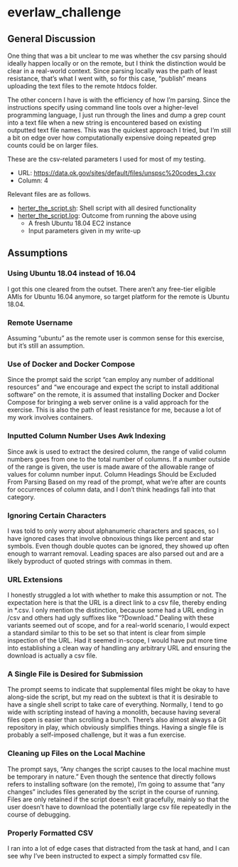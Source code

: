 # everlaw_challenge

## General Discussion
One thing that was a bit unclear to me was whether the csv parsing should ideally happen locally or on the remote, but I think the distinction would be clear in a real-world context.  Since parsing locally was the path of least resistance, that’s what I went with, so for this case, “publish” means uploading the text files to the remote htdocs folder.  

The other concern I have is with the efficiency of how I’m parsing.  Since the instructions specify using command line tools over a higher-level programming language, I just run through the lines and dump a grep count into a text file when a new string is encountered based on existing outputted text file names.  This was the quickest approach I tried, but I’m still a bit on edge over how computationally expensive doing repeated grep counts could be on larger files.

These are the csv-related parameters I used for most of my testing.
* URL: https://data.ok.gov/sites/default/files/unspsc%20codes_3.csv
* Column: 4

Relevant files are as follows.
* [herter_the_script.sh](herter_the_script.sh): Shell script with all desired functionality
* [herter_the_script.log](herter_the_script.log): Outcome from running the above using
    * A fresh Ubuntu 18.04 EC2 instance
    * Input parameters given in my write-up

## Assumptions
### Using Ubuntu 18.04 instead of 16.04
I got this one cleared from the outset.  There aren’t any free-tier eligible AMIs for Ubuntu 16.04 anymore, so target platform for the remote is Ubuntu 18.04.

### Remote Username
Assuming “ubuntu” as the remote user is common sense for this exercise, but it’s still an assumption.

### Use of Docker and Docker Compose
Since the prompt said the script “can employ any number of additional resources” and “we encourage and expect the script to install additional software” on the remote, it is assumed that installing Docker and Docker Compose for bringing a web server online is a valid approach for the exercise.  This is also the path of least resistance for me, because a lot of my work involves containers.

### Inputted Column Number Uses Awk Indexing
Since awk is used to extract the desired column, the range of valid column numbers goes from one to the total number of columns.  If a number outside of the range is given, the user is made aware of the allowable range of values for column number input.
Column Headings Should be Excluded From Parsing
Based on my read of the prompt, what we’re after are counts for occurrences of column data, and I don’t think headings fall into that category.

### Ignoring Certain Characters
I was told to only worry about alphanumeric characters and spaces, so I have ignored cases that involve obnoxious things like percent and star symbols.  Even though double quotes can be ignored, they showed up often enough to warrant removal.  Leading spaces are also parsed out and are a likely byproduct of quoted strings with commas in them.

### URL Extensions
I honestly struggled a lot with whether to make this assumption or not.  The expectation here is that the URL is a direct link to a csv file, thereby ending in *.csv.  I only mention the distinction, because some had a URL ending in /csv and others had ugly suffixes like “?Download.”  Dealing with these variants seemed out of scope, and for a real-world scenario, I would expect a standard similar to this to be set so that intent is clear from simple inspection of the URL.  Had it seemed in-scope, I would have put more time into establishing a clean way of handling any arbitrary URL and ensuring the download is actually a csv file.

### A Single File is Desired for Submission
The prompt seems to indicate that supplemental files might be okay to have along-side the script, but my read on the subtext is that it is desirable to have a single shell script to take care of everything.  Normally, I tend to go wide with scripting instead of having a monolith, because having several files open is easier than scrolling a bunch.  There’s also almost always a Git repository in play, which obviously simplifies things.  Having a single file is probably a self-imposed challenge, but it was a fun exercise.

### Cleaning up Files on the Local  Machine
The prompt says, “Any changes the script causes to the local machine must be temporary in nature.”  Even though the sentence that directly follows refers to installing software (on the remote), I’m going to assume that “any changes” includes files generated by the script in the course of running.  Files are only retained if the script doesn’t exit gracefully, mainly so that the user doesn’t have to download the potentially large csv file repeatedly in the course of debugging.

### Properly Formatted CSV
I ran into a lot of edge cases that distracted from the task at hand, and I can see why I’ve been instructed to expect a simply formatted csv file.
